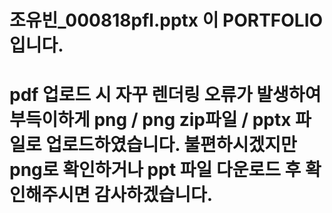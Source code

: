 # 조유빈_000818pfl.pptx 이 PORTFOLIO 입니다.
# pdf 업로드 시 자꾸 렌더링 오류가 발생하여 부득이하게 png / png zip파일 / pptx 파일로 업로드하였습니다. 불편하시겠지만 png로 확인하거나 ppt 파일 다운로드 후 확인해주시면 감사하겠습니다.
